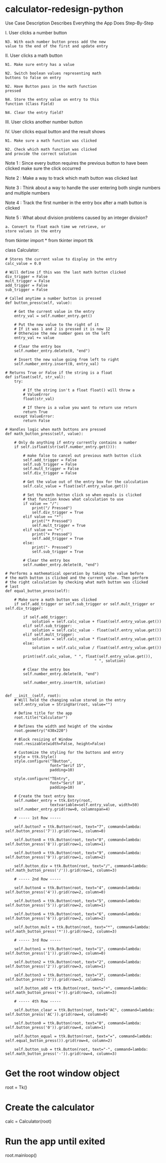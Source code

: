 # calculator-redesign-python
Use Case Description Describes Everything the App
Does Step-By-Step

I. User clicks a number button

	N3. With each number button press add the new
	value to the end of the first and update entry

II. User clicks a math button

	N1. Make sure entry has a value
	
	N2. Switch boolean values representing math
	buttons to false on entry
	
	N2. Have Button pass in the math function
	pressed
	
	N4. Store the entry value on entry to this
	function (Class Field)
	
	N4. Clear the entry field?

III. User clicks another number button

IV. User clicks equal button and the result shows

	N1. Make sure a math function was clicked
	
	N2. Check which math function was clicked
	and provide the correct solution

Note 1 : Since every button requires the previous 
button to have been clicked make sure the click 
occurred

Note 2 : Make a way to track which math button
was clicked last

Note 3 : Think about a way to handle the user 
entering both single numbers and multiple numbers

Note 4 : Track the first number in the entry box
after a math button is clicked

Note 5 : What about division problems caused by
an integer division?

	a. Convert to float each time we retrieve, or
	store values in the entry

from tkinter import *
from tkinter import ttk

class Calculator:

    # Stores the current value to display in the entry
    calc_value = 0.0

    # Will define if this was the last math button clicked
    div_trigger = False
    mult_trigger = False
    add_trigger = False
    sub_trigger = False

    # Called anytime a number button is pressed
    def button_press(self, value):

        # Get the current value in the entry
        entry_val = self.number_entry.get()

        # Put the new value to the right of it
        # If it was 1 and 2 is pressed it is now 12
        # Otherwise the new number goes on the left
        entry_val += value

        # Clear the entry box
        self.number_entry.delete(0, "end")

        # Insert the new value going from left to right
        self.number_entry.insert(0, entry_val)

    # Returns True or False if the string is a float
    def isfloat(self, str_val):
        try:

            # If the string isn't a float float() will throw a
            # ValueError
            float(str_val)

            # If there is a value you want to return use return
            return True
        except ValueError:
            return False

    # Handles logic when math buttons are pressed
    def math_button_press(self, value):

        # Only do anything if entry currently contains a number
        if self.isfloat(str(self.number_entry.get())):

            # make false to cancel out previous math button click
            self.add_trigger = False
            self.sub_trigger = False
            self.mult_trigger = False
            self.div_trigger = False

            # Get the value out of the entry box for the calculation
            self.calc_value = float(self.entry_value.get())

            # Set the math button click so when equals is clicked
            # that function knows what calculation to use
            if value == "/":
                print("/ Pressed")
                self.div_trigger = True
            elif value == "*":
                print("* Pressed")
                self.mult_trigger = True
            elif value == "+":
                print("+ Pressed")
                self.add_trigger = True
            else:
                print("- Pressed")
                self.sub_trigger = True

            # Clear the entry box
            self.number_entry.delete(0, "end")

    # Performs a mathematical operation by taking the value before
    # the math button is clicked and the current value. Then perform
    # the right calculation by checking what math button was clicked
    # last
    def equal_button_press(self):

        # Make sure a math button was clicked
        if self.add_trigger or self.sub_trigger or self.mult_trigger or self.div_trigger:

            if self.add_trigger:
                solution = self.calc_value + float(self.entry_value.get())
            elif self.sub_trigger:
                solution = self.calc_value - float(self.entry_value.get())
            elif self.mult_trigger:
                solution = self.calc_value * float(self.entry_value.get())
            else:
                solution = self.calc_value / float(self.entry_value.get())

            print(self.calc_value, " ", float(self.entry_value.get()),
                                            " ", solution)

            # Clear the entry box
            self.number_entry.delete(0, "end")

            self.number_entry.insert(0, solution)


    def __init__(self, root):
        # Will hold the changing value stored in the entry
        self.entry_value = StringVar(root, value="")

        # Define title for the app
        root.title("Calculator")

        # Defines the width and height of the window
        root.geometry("430x220")

        # Block resizing of Window
        root.resizable(width=False, height=False)

        # Customize the styling for the buttons and entry
        style = ttk.Style()
        style.configure("TButton",
                        font="Serif 15",
                        padding=10)

        style.configure("TEntry",
                        font="Serif 18",
                        padding=10)

        # Create the text entry box
        self.number_entry = ttk.Entry(root,
                        textvariable=self.entry_value, width=50)
        self.number_entry.grid(row=0, columnspan=4)

        # ----- 1st Row -----

        self.button7 = ttk.Button(root, text="7", command=lambda: self.button_press('7')).grid(row=1, column=0)

        self.button8 = ttk.Button(root, text="8", command=lambda: self.button_press('8')).grid(row=1, column=1)

        self.button9 = ttk.Button(root, text="9", command=lambda: self.button_press('9')).grid(row=1, column=2)

        self.button_div = ttk.Button(root, text="/", command=lambda: self.math_button_press('/')).grid(row=1, column=3)

        # ----- 2nd Row -----

        self.button4 = ttk.Button(root, text="4", command=lambda: self.button_press('4')).grid(row=2, column=0)

        self.button5 = ttk.Button(root, text="5", command=lambda: self.button_press('5')).grid(row=2, column=1)

        self.button6 = ttk.Button(root, text="6", command=lambda: self.button_press('6')).grid(row=2, column=2)

        self.button_mult = ttk.Button(root, text="*", command=lambda: self.math_button_press('*')).grid(row=2, column=3)

        # ----- 3rd Row -----

        self.button1 = ttk.Button(root, text="1", command=lambda: self.button_press('1')).grid(row=3, column=0)

        self.button2 = ttk.Button(root, text="2", command=lambda: self.button_press('2')).grid(row=3, column=1)

        self.button3 = ttk.Button(root, text="3", command=lambda: self.button_press('3')).grid(row=3, column=2)

        self.button_add = ttk.Button(root, text="+", command=lambda: self.math_button_press('+')).grid(row=3, column=3)

        # ----- 4th Row -----

        self.button_clear = ttk.Button(root, text="AC", command=lambda: self.button_press('AC')).grid(row=4, column=0)

        self.button0 = ttk.Button(root, text="0", command=lambda: self.button_press('0')).grid(row=4, column=1)

        self.button_equal = ttk.Button(root, text="=", command=lambda: self.equal_button_press()).grid(row=4, column=2)

        self.button_sub = ttk.Button(root, text="-", command=lambda: self.math_button_press('-')).grid(row=4, column=3)

# Get the root window object
root = Tk()

# Create the calculator
calc = Calculator(root)

# Run the app until exited 
root.mainloop()
